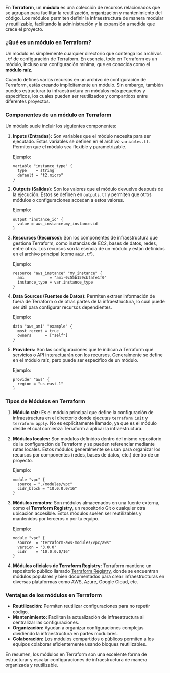 En **Terraform**, un **módulo** es una colección de recursos relacionados que se agrupan para facilitar la reutilización, organización y mantenimiento del código. Los módulos permiten definir la infraestructura de manera modular y reutilizable, facilitando la administración y la expansión a medida que crece el proyecto.

### ¿Qué es un módulo en Terraform?

Un módulo es simplemente cualquier directorio que contenga los archivos `.tf` de configuración de Terraform. En esencia, todo en Terraform es un módulo, incluso una configuración mínima, que es conocida como el **módulo raíz**.

Cuando defines varios recursos en un archivo de configuración de Terraform, estás creando implícitamente un módulo. Sin embargo, también puedes estructurar tu infraestructura en módulos más pequeños y específicos, los cuales pueden ser reutilizados y compartidos entre diferentes proyectos.

### Componentes de un módulo en Terraform

Un módulo suele incluir los siguientes componentes:

1. **Inputs (Entradas):** Son variables que el módulo necesita para ser ejecutado. Estas variables se definen en el archivo `variables.tf`. Permiten que el módulo sea flexible y parametrizable.
   
   Ejemplo:
   ```hcl
   variable "instance_type" {
     type    = string
     default = "t2.micro"
   }
   ```

2. **Outputs (Salidas):** Son los valores que el módulo devuelve después de la ejecución. Estos se definen en `outputs.tf` y permiten que otros módulos o configuraciones accedan a estos valores.
   
   Ejemplo:
   ```hcl
   output "instance_id" {
     value = aws_instance.my_instance.id
   }
   ```

3. **Resources (Recursos):** Son los componentes de infraestructura que gestiona Terraform, como instancias de EC2, bases de datos, redes, entre otros. Los recursos son la esencia de un módulo y están definidos en el archivo principal (como `main.tf`).
   
   Ejemplo:
   ```hcl
   resource "aws_instance" "my_instance" {
     ami           = "ami-0c55b159cbfafe1f0"
     instance_type = var.instance_type
   }
   ```

4. **Data Sources (Fuentes de Datos):** Permiten extraer información de fuera de Terraform o de otras partes de la infraestructura, lo cual puede ser útil para configurar recursos dependientes.
   
   Ejemplo:
   ```hcl
   data "aws_ami" "example" {
     most_recent = true
     owners      = ["self"]
   }
   ```

5. **Providers:** Son las configuraciones que le indican a Terraform qué servicios o API interactuarán con los recursos. Generalmente se define en el módulo raíz, pero puede ser específico de un módulo.
   
   Ejemplo:
   ```hcl
   provider "aws" {
     region = "us-east-1"
   }
   ```

### Tipos de Módulos en Terraform

1. **Módulo raíz:** Es el módulo principal que define la configuración de infraestructura en el directorio donde ejecutas `terraform init` y `terraform apply`. No es explícitamente llamado, ya que es el módulo desde el cual comienza Terraform a aplicar la infraestructura.

2. **Módulos locales:** Son módulos definidos dentro del mismo repositorio de la configuración de Terraform y se pueden referenciar mediante rutas locales. Estos módulos generalmente se usan para organizar los recursos por componentes (redes, bases de datos, etc.) dentro de un proyecto.
   
   Ejemplo:
   ```hcl
   module "vpc" {
     source = "./modules/vpc"
     cidr_block = "10.0.0.0/16"
   }
   ```

3. **Módulos remotos:** Son módulos almacenados en una fuente externa, como el **Terraform Registry**, un repositorio Git o cualquier otra ubicación accesible. Estos módulos suelen ser reutilizables y mantenidos por terceros o por tu equipo.

   Ejemplo:
   ```hcl
   module "vpc" {
     source  = "terraform-aws-modules/vpc/aws"
     version = "3.0.0"
     cidr    = "10.0.0.0/16"
   }
   ```

4. **Módulos oficiales de Terraform Registry:** Terraform mantiene un repositorio público llamado [Terraform Registry](https://registry.terraform.io/), donde se encuentran módulos populares y bien documentados para crear infraestructuras en diversas plataformas como AWS, Azure, Google Cloud, etc.

### Ventajas de los módulos en Terraform

- **Reutilización:** Permiten reutilizar configuraciones para no repetir código.
- **Mantenimiento:** Facilitan la actualización de infraestructura al centralizar las configuraciones.
- **Organización:** Ayudan a organizar configuraciones complejas dividiendo la infraestructura en partes modulares.
- **Colaboración:** Los módulos compartidos o públicos permiten a los equipos colaborar eficientemente usando bloques reutilizables.

En resumen, los módulos en Terraform son una excelente forma de estructurar y escalar configuraciones de infraestructura de manera organizada y reutilizable.